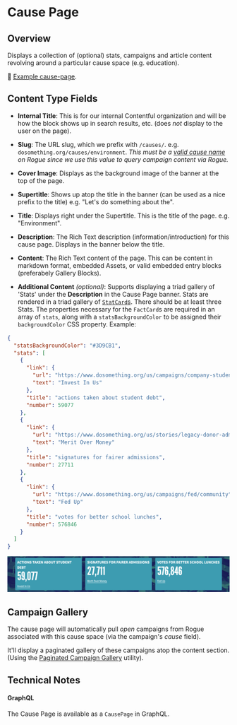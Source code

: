 # Cause Page

## Overview

Displays a collection of (optional) stats, campaigns and article content revolving around a particular cause space (e.g. education).

📸 [Example cause-page](../../.gitbook/assets/cause-page.jpg).

## Content Type Fields

- **Internal Title**: This is for our internal Contentful organization and will be how the block shows up in search results, etc. (does _not_ display to the user on the page).

- **Slug**: The URL slug, which we prefix with `/causes/`. e.g. `dosomething.org/causes/environment`. _This must be a [valid cause name](https://github.com/DoSomething/rogue/blob/78cfb1abcdd590afd253fb4e9b8d9e83831bbb1f/app/Types/Cause.php) on Rogue since we use this value to query campaign content via Rogue._

- **Cover Image**: Displays as the background image of the banner at the top of the page.

- **Supertitle**: Shows up atop the title in the banner (can be used as a nice prefix to the title) e.g. "Let's do something about the".

- **Title**: Displays right under the Supertitle. This is the title of the page. e.g. "Environment".

- **Description**: The Rich Text description (information/introduction) for this cause page. Displays in the banner below the title.

- **Content**: The Rich Text content of the page. This can be content in markdown format, embedded Assets, or valid embedded entry blocks (preferabely Gallery Blocks).

- **Additional Content** _(optional)_: Supports displaying a triad gallery of 'Stats' under the **Description** in the Cause Page banner. Stats are rendered in a triad gallery of [`StatCard`s](../features/stat-card.md). There should be at least three Stats. The properties necessary for the `FactCard`s are required in an array of `stats`, along with a `statsBackgroundColor` to be assigned their `backgroundColor` CSS property. Example:

```json
{
  "statsBackgroundColor": "#3D9CB1",
  "stats": [
    {
      "link": {
        "url": "https://www.dosomething.org/us/campaigns/company-student-debt",
        "text": "Invest In Us"
      },
      "title": "actions taken about student debt",
      "number": 59077
    },
    {
      "link": {
        "url": "https://www.dosomething.org/us/stories/legacy-donor-admissions",
        "text": "Merit Over Money"
      },
      "title": "signatures for fairer admissions",
      "number": 27711
    },
    {
      "link": {
        "url": "https://www.dosomething.org/us/campaigns/fed/community",
        "text": "Fed Up"
      },
      "title": "votes for better school lunches",
      "number": 576846
    }
  ]
}
```

![Cause page stats example](../../.gitbook/assets/cause-page-stats.png)

## Campaign Gallery

The cause page will automatically pull _open_ campaigns from Rogue associated with this cause space (via the campaign's _cause_ field).

It'll display a paginated gallery of these campaigns atop the content section. (Using the [Paginated Campaign Gallery](../features/paginated-campaign-gallery.md) utility).

## Technical Notes

#### GraphQL

The Cause Page is available as a `CausePage` in GraphQL.
